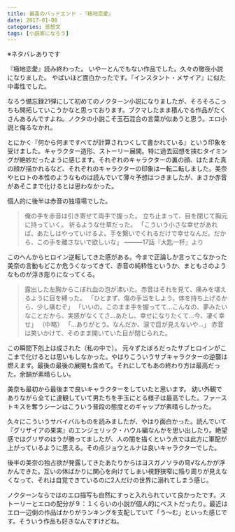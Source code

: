 ```yaml
---
title: 最高のバッドエンド -『極地恋愛』
date: 2017-01-08
categories: 感想文
tags: [小説家になろう]
---
```


※ネタバレありです

『極地恋愛』読み終わった。
いやーとんでもない作品でした。久々の徹夜小説になりました。
やばいほど面白かったです。『インスタント・メサイア』に似た中毒性でした。

なろう備忘録21弾にして初めてのノクターン小説になりましたが、そろそろこっちも開拓していこうかなと思っております。ブクマしたまま積んでる作品がたくさんあるんですよね。ノクタの小説こそ玉石混合の言葉が似あうと思う。エロ小説と侮るなかれ。





とにかく『何から何まですべてが計算されつくして書かれている』という印象を受けました。キャラクター造形、ストーリー展開。特に過去回想を挟むタイミングが絶妙だったように感じます。それぞれのキャラクターの裏の顔、はたまた真の顔が描かれるなど、それぞれのキャラクターの印象は一転二転しました。美奈やヒロトの本性のようなものは読んでいて薄々予想はつきましたが、まさか赤音があそこまで化けるとは思わなかった。

個人的に後半は赤音の独壇場でした。


> 俺の手を赤音は引き寄せて両手で握った。
立ち止まって、目を閉じて胸元に持っていく。
祈るような仕草だった。
「こういう小さな幸せがあれば、あたしはやっていけるよ。手を繋いでくれるだけで幸せなんだ。だから、この手を離さないで欲しいな」
―――17話『大匙一杯』より 

このへんからヒロイン逆転してきた感がある。今まで正論しか言ってこなかった美奈の言動もどこか危うくなってきて、赤音の純粋性というか、まともさのようなものが浮き彫りになってくる。


> 露出した左胸からこぼれ血の泡が沸いた。赤音はそれを見て、痛みを堪えるように目を縛った。
「ひとまず、傷の手当をしよう。体を持ち上げるから、少し痛むぞ」
「いいの。このまま手を握ってて…こんなの、夢みたいなことだから、実感がなくてさ…あたし、幸せになりたくて…今、凄く幸せ」
>（中略）
>「…ありがとう。なんだか、涙で目が見えないや…」
赤音は笑いかけて、そのまま開いていた目が閉じられた。 

この瞬間下剋上は成された（私の中で）。 元々ずたぼろだったサブヒロインがここまで化けるとは思いもしなかった。やはりこういうサブキャラクターの逆襲は燃えます。最後の最後の展開も含めて。それにしてもあの終わり方は最高だった。余韻が素晴らしい。

美奈も最初から最後まで良いキャラクターをしていたと思います。
幼い外観でありながら全てに達観していて男たちを手玉にとる様子は最高でした。ファーストキスを奪うシーンはこういう普段の態度とのギャップが素晴らしかった。



久々にこういうサバイバルものを読みましたが、やはり面白かった。読んでいて『グリザイアの果実』のエンジェリック・ハウル編なんかを思い出したり。絶望感ではグリザのほうが勝ってましたが、人の闇を描くという点では此方に軍配が上がっているように思える。その点ジョウとルナは良いキャラクターでした。

後半の美奈の独占欲が発露してきたあたりからはヨスガノソラの穹√なんかが浮かんできた。互いの体ばかりに関心を向けてしまい視野狭窄に陥り周りが見えなくなって、それは自覚できているのに2人だけの世界に溺れてしまう感じ。

ノクターンならではのエロ描写も自然にすっと入れられていて良かったです。ストーリーとエロの配分が９：１くらいの小説が個人的にベストだったり。最近はエロ一辺倒の作品ばかりがランキングを支配していて「う～む」といった感じです。そういう作品も好きなんですけどね。